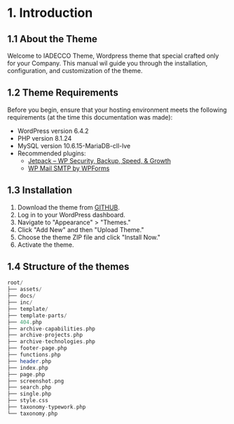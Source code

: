 # 1. Introduction

## 1.1 About the Theme

Welcome to IADECCO Theme, Wordpress theme that special crafted only for your Company. This manual wil guide you through the installation, configuration, and customization of the theme.

## 1.2 Theme Requirements

Before you begin, ensure that your hosting environment meets the following requirements (at the time this documentation was made):

- WordPress version 6.4.2
- PHP version 8.1.24
- MySQL version 10.6.15-MariaDB-cll-lve
- Recommended plugins:
  - [Jetpack – WP Security, Backup, Speed, & Growth](https://wordpress.org/plugins/jetpack/)
  - [WP Mail SMTP by WPForms](https://wordpress.org/plugins/wp-mail-smtp/)

## 1.3 Installation

1. Download the theme from [GITHUB](https://github.com/hexagonal-octopus/iadecco).
1. Log in to your WordPress dashboard.
1. Navigate to "Appearance" > "Themes."
1. Click "Add New" and then "Upload Theme."
1. Choose the theme ZIP file and click "Install Now."
1. Activate the theme.

## 1.4 Structure of the themes

```php
root/
├── assets/
├── docs/
├── inc/
├── template/
├── template-parts/
├── 404.php
├── archive-capabilities.php
├── archive-projects.php
├── archive-technologies.php
├── footer-page.php
├── functions.php
├── header.php
├── index.php
├── page.php
├── screenshot.png
├── search.php
├── single.php
├── style.css
├── taxonomy-typework.php
└── taxonomy.php
```
